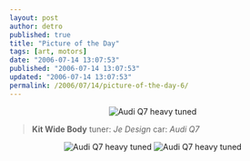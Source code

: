 ```yaml
---
layout: post
author: detro
published: true
title: "Picture of the Day"
tags: [art, motors]
date: "2006-07-14 13:07:53"
published: "2006-07-14 13:07:53"
updated: "2006-07-14 13:07:53"
permalink: /2006/07/14/picture-of-the-day-6/
---
```


<div align="center">
<img src="http://www.autoblog.it/uploads/audi_q7_tuning_by_je_design.jpg" alt="Audi Q7 heavy tuned" />
</div>


<blockquote>
<strong>Kit Wide Body</strong>
tuner: <em>Je Design</em>
car: <em>Audi Q7</em>
</blockquote>
<!--more-->
<div align="center">
<img src="http://www.autoblog.it/uploads/audi_q7_tuning_by_je_design_02.jpg" alt="Audi Q7 heavy tuned" />
<img src="http://www.autoblog.it/uploads/audi_q7_tuning_by_je_design_03.jpg" alt="Audi Q7 heavy tuned" />
</div>
